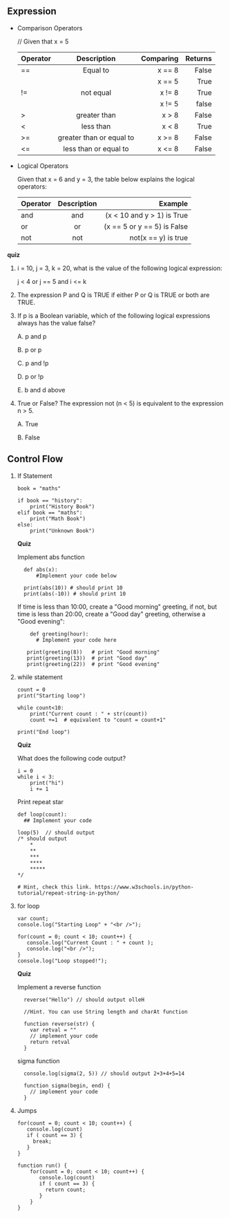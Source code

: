 ## Expression

  - Comparison Operators

    // Given that x = 5
    
    | Operator      | Description | Comparing     |  Returns |
    | :---        |    :----:   |          ---: |  ---: |
    | ==      | Equal to       | x == 8   |  False |
    |         |         | x == 5     |  True  |
    |  !=     |  not equal | x != 8 | True |
    |        |    | x != 5 | false |
    |   >     |   greater than  | x > 8 | False |
    |   <     |   less than  | x < 8 | True |
    |   >=     |  greater than or equal to  | x >= 8 | False |
    |   <=     |  less than or equal to  | x <= 8 | False |

  - Logical Operators
  
    Given that x = 6 and y = 3, the table below explains the logical operators:
 
    | Operator      | Description | Example     |  
    | :---        |    :----:   |          ---: |  
    |  and     | and       | (x < 10 and y > 1) is True   |  
    |  or      | or       | (x == 5 or y == 5) is False  |  
    |  not      | not       |  not(x == y) is true   |  
    
   **quiz**
   
   1.  i = 10, j = 3, k = 20, what is the value of the following logical expression: 
         
         j < 4 or j == 5 and i <= k    
         
   1. The expression P and Q is TRUE if either P or Q is TRUE or both are TRUE.
   
   3. If p is a Boolean variable, which of the following logical expressions always has the value false?
        
        A. p and p
        
        B. p or p
        
        C. p and !p
        
        D. p or !p
        
        E. b and d above

   3. True or False? The expression not (n < 5) is equivalent to the expression n > 5.
   
        A.	True

        B.	False

## Control Flow

1. If Statement

    ````
    book = "maths"

    if book == "history":
        print("History Book")
    elif book == "maths":
        print("Math Book")
    else:
        print("Unknown Book")  
    ````

    **Quiz**
    
    Implement abs function 
    ````
      def abs(x):
          #Implement your code below 

      print(abs(10)) # should print 10
      print(abs(-10)) # should print 10
    ````
    
    If time is less than 10:00, create a "Good morning" greeting, if not, but time is less than 20:00, create a "Good day" greeting, otherwise a "Good evening":
    ````
        def greeting(hour):
          # Implement your code here

       print(greeting(8))   # print "Good morning" 
       print(greeting(13))  # print "Good day"
       print(greeting(22))  # print "Good evening"             
    ````            
    
1. while statement
    ````
    count = 0
    print("Starting loop")

    while count<10:
        print("Current count : " + str(count))
        count +=1  # equivalent to "count = count+1"

    print("End loop")
    ````
    **Quiz**
    
    What does the following code output? 
    ````
    i = 0
    while i < 3:
        print("hi")
        i += 1
    ````
    
    Print repeat star
    ````
    def loop(count):
      ## Implement your code
      
    loop(5)  // should output 
    /* should output 
        *
        **
        ***
        ****
        *****
    */
    
    # Hint, check this link. https://www.w3schools.in/python-tutorial/repeat-string-in-python/
    ````
   
1. for loop
    ````
    var count;
    console.log("Starting Loop" + "<br />");

    for(count = 0; count < 10; count++) {
       console.log("Current Count : " + count );
       console.log("<br />");
    }         
    console.log("Loop stopped!");
    ````
    
    **Quiz**
    
    Implement a reverse function
    ````
      reverse("Hello") // should output olleH
      
      //Hint. You can use String length and charAt function
      
      function reverse(str) {
        var retval = ""
        // implement your code
        return retval
      }
    ````    
    
    sigma function
    ````
      console.log(sigma(2, 5)) // should output 2+3+4+5=14
      
      function sigma(begin, end) {
        // implement your code
      }
    ````     
   
1. Jumps 

    ````
    for(count = 0; count < 10; count++) {
       console.log(count)
       if ( count == 3) {
         break;
       }
    }         
    ````
    
    ````
    function run() {
        for(count = 0; count < 10; count++) {
           console.log(count)
           if ( count == 3) {
             return count;
           }
        }     
    }    
    ````
